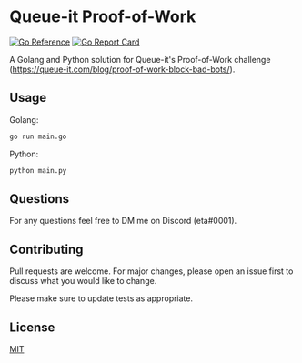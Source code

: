 # Queue-it Proof-of-Work

[![Go Reference](https://pkg.go.dev/badge/github.com/etaaa/Queue-it-Proof-of-Work.svg)](https://pkg.go.dev/github.com/etaaa/Queue-it-Proof-of-Work)
[![Go Report Card](https://goreportcard.com/badge/github.com/etaaa/Queue-it-Proof-of-Work)](https://goreportcard.com/report/github.com/etaaa/Queue-it-Proof-of-Work)

A Golang and Python solution for Queue-it's Proof-of-Work challenge (<https://queue-it.com/blog/proof-of-work-block-bad-bots/>).

## Usage

Golang:
```bash
go run main.go
```
Python:
```bash
python main.py
```

## Questions
For any questions feel free to DM me on Discord (eta#0001).

## Contributing
Pull requests are welcome. For major changes, please open an issue first to discuss what you would like to change.

Please make sure to update tests as appropriate.

## License
[MIT](https://choosealicense.com/licenses/mit/)